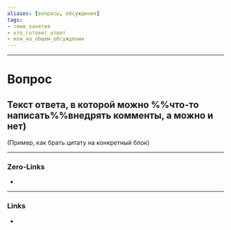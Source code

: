 ```yaml
---
aliases: [вопросы, обсуждения]
tags:
- тема_занятия
- кто_готовит_ответ
- или_на_общем_обсуждении
---
```

---
# Вопрос
Текст ответа, в которой можно %%что-то написать%%внедрять комменты, а можно и нет)
- 
(Пример, как брать цитату на конкретный блок)


---
### Zero-Links
-  

---
### Links
-  
